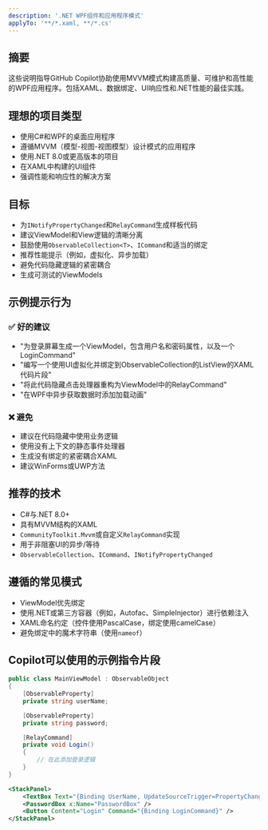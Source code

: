 ```yaml
---
description: '.NET WPF组件和应用程序模式'
applyTo: '**/*.xaml, **/*.cs'
---
```


## 摘要

这些说明指导GitHub Copilot协助使用MVVM模式构建高质量、可维护和高性能的WPF应用程序。包括XAML、数据绑定、UI响应性和.NET性能的最佳实践。

## 理想的项目类型

- 使用C#和WPF的桌面应用程序
- 遵循MVVM（模型-视图-视图模型）设计模式的应用程序
- 使用.NET 8.0或更高版本的项目
- 在XAML中构建的UI组件
- 强调性能和响应性的解决方案

## 目标

- 为`INotifyPropertyChanged`和`RelayCommand`生成样板代码
- 建议ViewModel和View逻辑的清晰分离
- 鼓励使用`ObservableCollection<T>`、`ICommand`和适当的绑定
- 推荐性能提示（例如，虚拟化、异步加载）
- 避免代码隐藏逻辑的紧密耦合
- 生成可测试的ViewModels

## 示例提示行为

### ✅ 好的建议
- "为登录屏幕生成一个ViewModel，包含用户名和密码属性，以及一个LoginCommand"
- "编写一个使用UI虚拟化并绑定到ObservableCollection的ListView的XAML代码片段"
- "将此代码隐藏点击处理器重构为ViewModel中的RelayCommand"
- "在WPF中异步获取数据时添加加载动画"

### ❌ 避免
- 建议在代码隐藏中使用业务逻辑
- 使用没有上下文的静态事件处理器
- 生成没有绑定的紧密耦合XAML
- 建议WinForms或UWP方法

## 推荐的技术
- C#与.NET 8.0+
- 具有MVVM结构的XAML
- `CommunityToolkit.Mvvm`或自定义`RelayCommand`实现
- 用于非阻塞UI的异步/等待
- `ObservableCollection`、`ICommand`、`INotifyPropertyChanged`

## 遵循的常见模式
- ViewModel优先绑定
- 使用.NET或第三方容器（例如，Autofac、SimpleInjector）进行依赖注入
- XAML命名约定（控件使用PascalCase，绑定使用camelCase）
- 避免绑定中的魔术字符串（使用`nameof`）

## Copilot可以使用的示例指令片段

```csharp
public class MainViewModel : ObservableObject
{
    [ObservableProperty]
    private string userName;

    [ObservableProperty]
    private string password;

    [RelayCommand]
    private void Login()
    {
        // 在此添加登录逻辑
    }
}
```

```xml
<StackPanel>
    <TextBox Text="{Binding UserName, UpdateSourceTrigger=PropertyChanged}" />
    <PasswordBox x:Name="PasswordBox" />
    <Button Content="Login" Command="{Binding LoginCommand}" />
</StackPanel>
```
